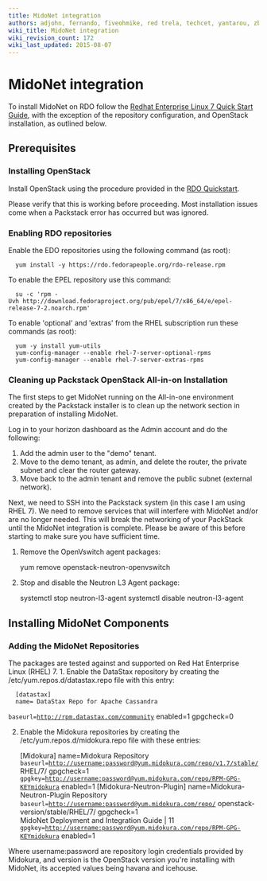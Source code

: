 ```yaml
---
title: MidoNet integration
authors: adjohn, fernando, fiveohmike, red trela, techcet, yantarou, zbigniewficner
wiki_title: MidoNet integration
wiki_revision_count: 172
wiki_last_updated: 2015-08-07
---
```


# MidoNet integration

To install MidoNet on RDO follow the [Redhat Enterprise Linux 7 Quick Start Guide](http://docs.midonet.org/docs/v1.8/quick-start-guide/rhel-7_icehouse/content/index.html), with the exception of the repository configuration, and OpenStack installation, as outlined below.

## Prerequisites

### Installing OpenStack

Install OpenStack using the procedure provided in the [RDO Quickstart](https://openstack.redhat.com/Quickstart).

Please verify that this is working before proceeding. Most installation issues come when a Packstack error has occurred but was ignored.

### Enabling RDO repositories

Enable the EDO repositories using the following command (as root):

      yum install -y https://rdo.fedorapeople.org/rdo-release.rpm

To enable the EPEL repository use this command:

      su -c 'rpm -Uvh http://download.fedoraproject.org/pub/epel/7/x86_64/e/epel-release-7-2.noarch.rpm'

To enable 'optional' and 'extras' from the RHEL subscription run these commands (as root):

      yum -y install yum-utils
      yum-config-manager --enable rhel-7-server-optional-rpms
      yum-config-manager --enable rhel-7-server-extras-rpms

### Cleaning up Packstack OpenStack All-in-on Installation

The first steps to get MidoNet running on the All-in-one environment created by the Packstack installer is to clean up the network section in preparation of installing MidoNet.

Log in to your horizon dashboard as the Admin account and do the following:

1.  Add the admin user to the "demo" tenant.
2.  Move to the demo tenant, as admin, and delete the router, the private subnet and clear the router gateway.
3.  Move back to the admin tenant and remove the public subnet (external network).

Next, we need to SSH into the Packstack system (in this case I am using RHEL 7). We need to remove services that will interfere with MidoNet and/or are no longer needed. This will break the networking of your PackStack until the MidoNet integration is complete. Please be aware of this before starting to make sure you have sufficient time.

1.  Remove the OpenVswitch agent packages:

      yum remove openstack-neutron-openvswitch

1.  Stop and disable the Neutron L3 Agent package:

      systemctl stop neutron-l3-agent
      systemctl disable neutron-l3-agent

## Installing MidoNet Components

### Adding the MidoNet Repositories

The packages are tested against and supported on Red Hat Enterprise Linux (RHEL) 7. 1. Enable the DataStax repository by creating the /etc/yum.repos.d/datastax.repo file with this entry:

      [datastax]
      name= DataStax Repo for Apache Cassandra
`baseurl=`[`http://rpm.datastax.com/community`](http://rpm.datastax.com/community)
      enabled=1
      gpgcheck=0

2. Enable the Midokura repositories by creating the /etc/yum.repos.d/midokura.repo file with these entries:

      [Midokura]
      name=Midokura Repository
`baseurl=`[`http://username:password@yum.midokura.com/repo/v1.7/stable/`](http://username:password@yum.midokura.com/repo/v1.7/stable/)
      RHEL/7/
      gpgcheck=1
`gpgkey=`[`http://username:password@yum.midokura.com/repo/RPM-GPG-KEYmidokura`](http://username:password@yum.midokura.com/repo/RPM-GPG-KEYmidokura)
      enabled=1
      [Midokura-Neutron-Plugin]
      name=Midokura-Neutron-Plugin Repository
`baseurl=`[`http://username:password@yum.midokura.com/repo/`](http://username:password@yum.midokura.com/repo/)
      openstack-version/stable/RHEL/7/
      gpgcheck=1
      MidoNet Deployment and Integration Guide | 11
`gpgkey=`[`http://username:password@yum.midokura.com/repo/RPM-GPG-KEYmidokura`](http://username:password@yum.midokura.com/repo/RPM-GPG-KEYmidokura)
      enabled=1

Where username:password are repository login credentials provided by Midokura, and version is the OpenStack version you're installing with MidoNet, its accepted values being havana and icehouse.
